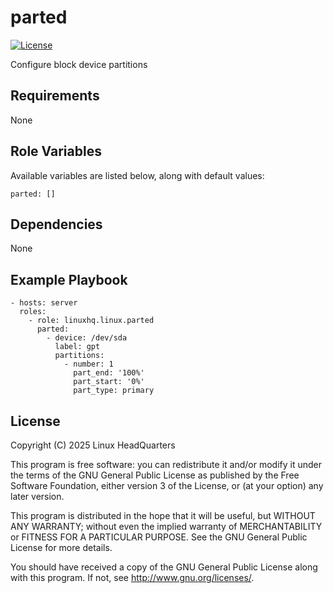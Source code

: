 # parted

[![License](https://img.shields.io/badge/license-GPLv3-lightgreen)](https://www.gnu.org/licenses/gpl-3.0.en.html#license-text)

Configure block device partitions

## Requirements

None

## Role Variables

Available variables are listed below, along with default values:

    parted: []

## Dependencies

None

## Example Playbook

    - hosts: server
      roles:
        - role: linuxhq.linux.parted
          parted:
            - device: /dev/sda
              label: gpt
              partitions:
                - number: 1
                  part_end: '100%'
                  part_start: '0%'
                  part_type: primary

## License

Copyright (C) 2025 Linux HeadQuarters

This program is free software: you can redistribute it and/or modify
it under the terms of the GNU General Public License as published by
the Free Software Foundation, either version 3 of the License, or
(at your option) any later version.

This program is distributed in the hope that it will be useful,
but WITHOUT ANY WARRANTY; without even the implied warranty of
MERCHANTABILITY or FITNESS FOR A PARTICULAR PURPOSE. See the
GNU General Public License for more details.

You should have received a copy of the GNU General Public License
along with this program. If not, see <http://www.gnu.org/licenses/>.
